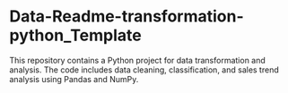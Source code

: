# Data-Readme-transformation-python_Template
This repository contains a Python project for data transformation and analysis. The code includes data cleaning, classification, and sales trend analysis using Pandas and NumPy.
